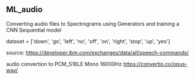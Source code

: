 ## ML_audio
Converting audio files to Spectrograms using Generators and training a CNN Sequential model

dataset = ['down', 'go', 'left', 'no', 'off', 'on', 'right', 'stop', 'up', 'yes']

source: https://developer.ibm.com/exchanges/data/all/speech-commands/

audio convertion to PCM_S16LE Mono 16000Hz
https://convertio.co/opus-wav/

